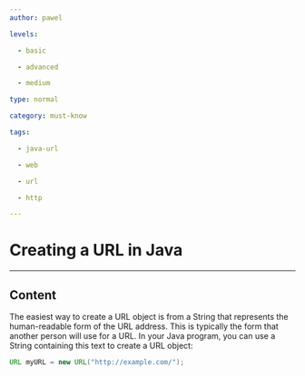```yaml
---
author: pawel

levels:

  - basic

  - advanced

  - medium

type: normal

category: must-know

tags:

  - java-url

  - web

  - url

  - http

---
```


# Creating a URL in Java

---
## Content

The easiest way to create a URL object is from a String that represents the human-readable form of the URL address. This is typically the form that another person will use for a URL. In your Java program, you can use a String containing this text to create a URL object:

```java
URL myURL = new URL("http://example.com/");
```

